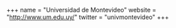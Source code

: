 +++
name = "Universidad de Montevideo"
website = "http://www.um.edu.uy/"
twitter = "univmontevideo"
+++